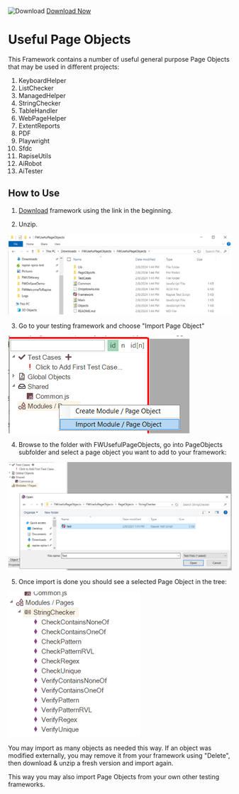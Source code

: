 ![Download](https://github.githubassets.com/images/icons/emoji/unicode/23ec.png?v8) [Download Now](https://inflectra.github.io/DownGit/#/home?url=https://github.com/Inflectra/rapise-powerpack/tree/master/FWUsefulPageObjects )

# Useful Page Objects

This Framework contains a number of useful general purpose Page Objects that may be used in different projects:

1. KeyboardHelper
2. ListChecker
3. ManagedHelper
4. StringChecker
5. TableHandler
6. WebPageHelper
7. ExtentReports
8. PDF
9. Playwright
10. Sfdc
11. RapiseUtils
12. AiRobot
13. AiTester

## How to Use

1. [Download](https://inflectra.github.io/DownGit/#/home?url=https://github.com/Inflectra/rapise-powerpack/tree/master/FWUsefulPageObjects ) framework using the link in the beginning.

2. Unzip.

![](img/README_AfterDownloadAndUnzip.png)

3. Go to your testing framework and choose "Import Page Object"

![](img/README_ImportPageObject.png)

4. Browse to the folder with FWUsefulPageObjects, go into PageObjects subfolder and select a page object you want to add to your framework:

![](img/README_SelectFolder.png)

5. Once import is done you should see a selected Page Object in the tree:

![](img/README_POAfterImport.png)

You may import as many objects as needed this way. If an object was modified externally, you may remove it from your framework using "Delete", then download & unzip a fresh version and import again.

This way you may also import Page Objects from your own other testing frameworks.
